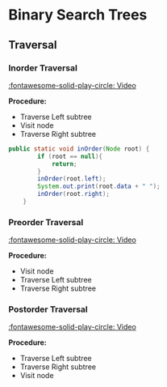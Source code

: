 Binary Search Trees
===

Traversal
---

### Inorder Traversal

[:fontawesome-solid-play-circle: Video](https://www.youtube.com/watch?v=5dySuyZf9Qg)

**Procedure:**

- Traverse Left subtree
- Visit node
- Traverse Right subtree

```java
public static void inOrder(Node root) {
        if (root == null){
            return;
        }
        inOrder(root.left);
        System.out.print(root.data + " ");
        inOrder(root.right);
    }
```

### Preorder Traversal

[:fontawesome-solid-play-circle: Video](https://www.youtube.com/watch?v=1WxLM2hwL-U)

**Procedure:**

- Visit node
- Traverse Left subtree
- Traverse Right subtree

### Postorder Traversal

[:fontawesome-solid-play-circle: Video](https://www.youtube.com/watch?v=4zVdfkpcT6U)

**Procedure:**

- Traverse Left subtree
- Traverse Right subtree
- Visit node
